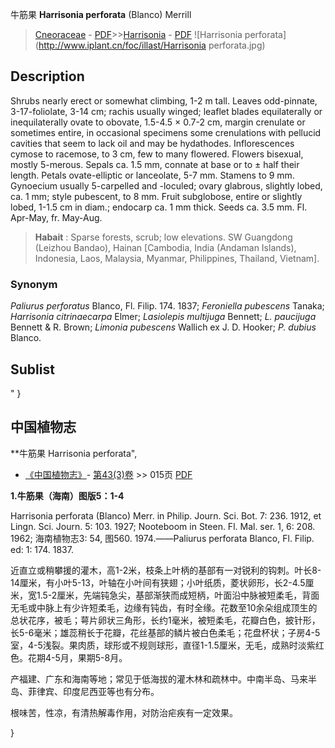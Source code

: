 牛筋果  **Harrisonia perforata** (Blanco) Merrill

> [Cneoraceae](http://www.iplant.cn/info/Cneoraceae?t=foc) - [PDF](http://www.iplant.cn/foc/pdf/Cneoraceae.pdf)>>[Harrisonia](http://www.iplant.cn/info/Harrisonia?t=foc) - [PDF](http://www.iplant.cn/foc/pdf/Harrisonia.pdf)
![Harrisonia perforata](http://www.iplant.cn/foc/illast/Harrisonia perforata.jpg)

## Description

Shrubs nearly erect or somewhat climbing, 1-2 m tall. Leaves odd-pinnate, 3-17-foliolate, 3-14 cm; rachis usually winged; leaflet blades equilaterally or inequilaterally ovate to obovate, 1.5-4.5 × 0.7-2 cm, margin crenulate or sometimes entire, in occasional specimens some crenulations with pellucid cavities that seem to lack oil and may be hydathodes. Inflorescences cymose to racemose, to 3 cm, few to many flowered. Flowers bisexual, mostly 5-merous. Sepals ca. 1.5 mm, connate at base or to ± half their length. Petals ovate-elliptic or lanceolate, 5-7 mm. Stamens to 9 mm. Gynoecium usually 5-carpelled and -loculed; ovary glabrous, slightly lobed, ca. 1 mm; style pubescent, to 8 mm. Fruit subglobose, entire or slightly lobed, 1-1.5 cm in diam.; endocarp ca. 1 mm thick. Seeds ca. 3.5 mm. Fl. Apr-May, fr. May-Aug.


> **Habait** : 
> Sparse forests, scrub; low elevations. SW Guangdong (Leizhou Bandao), Hainan [Cambodia, India (Andaman Islands), Indonesia, Laos, Malaysia, Myanmar, Philippines, Thailand, Vietnam].

### Synonym
*Paliurus perforatus* Blanco, Fl. Filip. 174. 1837; *Feroniella pubescens* Tanaka; *Harrisonia citrinaecarpa* Elmer; *Lasiolepis multijuga* Bennett; *L. paucijuga* Bennett & R. Brown; *Limonia pubescens* Wallich ex J. D. Hooker; *P. dubius* Blanco.


## Sublist
"
}
## 中国植物志

**牛筋果 Harrisonia perforata",

* [《中国植物志》](http://www.iplant.cn/frps)- [第43(3)卷](http://www.iplant.cn/frps/vol/43(3)) >> 015页 [PDF](http://www.iplant.cn/frps/pdf/43(3)/015.PDF)


**1.牛筋果（海南）图版5：1-4**

Harrisonia perforata (Blanco) Merr. in Philip. Journ. Sci. Bot. 7: 236. 1912, et Lingn. Sci. Journ. 5: 103. 1927; Nooteboom in Steen. Fl. Mal. ser. 1, 6: 208. 1962; 海南植物志3: 54, 图560. 1974.——Paliurus perforata Blanco, Fl. Filip. ed: 1: 174. 1837.

近直立或稍攀援的灌木，高1-2米，枝条上叶柄的基部有一对锐利的钩刺。叶长8-14厘米，有小叶5-13，叶轴在小叶间有狭翅；小叶纸质，菱状卵形，长2-4.5厘米，宽1.5-2厘米，先端钝急尖，基部渐狭而成短柄，叶面沿中脉被短柔毛，背面无毛或中脉上有少许短柔毛，边缘有钝齿，有时全缘。花数至10余朵组成顶生的总状花序，被毛；萼片卵状三角形，长约1毫米，被短柔毛，花瓣白色，披针形，长5-6毫米；雄蕊稍长于花瓣，花丝基部的鳞片被白色柔毛；花盘杯状；子房4-5室，4-5浅裂。果肉质，球形或不规则球形，直径1-1.5厘米，无毛，成熟时淡紫红色。花期4-5月，果期5-8月。

产福建、广东和海南等地；常见于低海拔的灌木林和疏林中。中南半岛、马来半岛、菲律宾、印度尼西亚等也有分布。

根味苦，性凉，有清热解毒作用，对防治疟疾有一定效果。

}